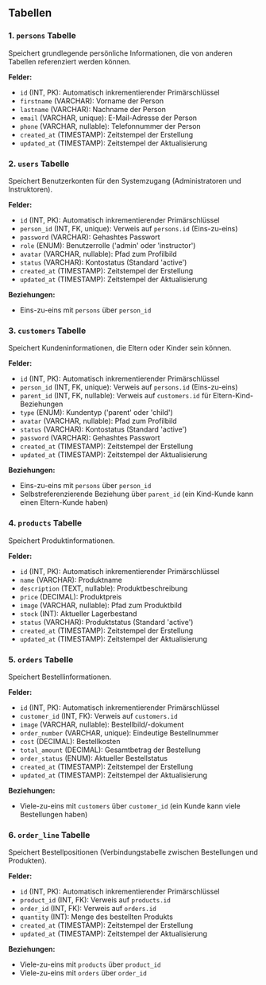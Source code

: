 ## Tabellen

### 1. `persons` Tabelle
Speichert grundlegende persönliche Informationen, die von anderen Tabellen referenziert werden können.

**Felder:**
- `id` (INT, PK): Automatisch inkrementierender Primärschlüssel
- `firstname` (VARCHAR): Vorname der Person
- `lastname` (VARCHAR): Nachname der Person
- `email` (VARCHAR, unique): E-Mail-Adresse der Person
- `phone` (VARCHAR, nullable): Telefonnummer der Person
- `created_at` (TIMESTAMP): Zeitstempel der Erstellung
- `updated_at` (TIMESTAMP): Zeitstempel der Aktualisierung

### 2. `users` Tabelle
Speichert Benutzerkonten für den Systemzugang (Administratoren und Instruktoren).

**Felder:**
- `id` (INT, PK): Automatisch inkrementierender Primärschlüssel
- `person_id` (INT, FK, unique): Verweis auf `persons.id` (Eins-zu-eins)
- `password` (VARCHAR): Gehashtes Passwort
- `role` (ENUM): Benutzerrolle ('admin' oder 'instructor')
- `avatar` (VARCHAR, nullable): Pfad zum Profilbild
- `status` (VARCHAR): Kontostatus (Standard 'active')
- `created_at` (TIMESTAMP): Zeitstempel der Erstellung
- `updated_at` (TIMESTAMP): Zeitstempel der Aktualisierung

**Beziehungen:**
- Eins-zu-eins mit `persons` über `person_id`

### 3. `customers` Tabelle
Speichert Kundeninformationen, die Eltern oder Kinder sein können.

**Felder:**
- `id` (INT, PK): Automatisch inkrementierender Primärschlüssel
- `person_id` (INT, FK, unique): Verweis auf `persons.id` (Eins-zu-eins)
- `parent_id` (INT, FK, nullable): Verweis auf `customers.id` für Eltern-Kind-Beziehungen
- `type` (ENUM): Kundentyp ('parent' oder 'child')
- `avatar` (VARCHAR, nullable): Pfad zum Profilbild
- `status` (VARCHAR): Kontostatus (Standard 'active')
- `password` (VARCHAR): Gehashtes Passwort
- `created_at` (TIMESTAMP): Zeitstempel der Erstellung
- `updated_at` (TIMESTAMP): Zeitstempel der Aktualisierung

**Beziehungen:**
- Eins-zu-eins mit `persons` über `person_id`
- Selbstreferenzierende Beziehung über `parent_id` (ein Kind-Kunde kann einen Eltern-Kunde haben)

### 4. `products` Tabelle
Speichert Produktinformationen.

**Felder:**
- `id` (INT, PK): Automatisch inkrementierender Primärschlüssel
- `name` (VARCHAR): Produktname
- `description` (TEXT, nullable): Produktbeschreibung
- `price` (DECIMAL): Produktpreis
- `image` (VARCHAR, nullable): Pfad zum Produktbild
- `stock` (INT): Aktueller Lagerbestand
- `status` (VARCHAR): Produktstatus (Standard 'active')
- `created_at` (TIMESTAMP): Zeitstempel der Erstellung
- `updated_at` (TIMESTAMP): Zeitstempel der Aktualisierung

### 5. `orders` Tabelle
Speichert Bestellinformationen.

**Felder:**
- `id` (INT, PK): Automatisch inkrementierender Primärschlüssel
- `customer_id` (INT, FK): Verweis auf `customers.id`
- `image` (VARCHAR, nullable): Bestellbild/-dokument
- `order_number` (VARCHAR, unique): Eindeutige Bestellnummer
- `cost` (DECIMAL): Bestellkosten
- `total_amount` (DECIMAL): Gesamtbetrag der Bestellung
- `order_status` (ENUM): Aktueller Bestellstatus
- `created_at` (TIMESTAMP): Zeitstempel der Erstellung
- `updated_at` (TIMESTAMP): Zeitstempel der Aktualisierung

**Beziehungen:**
- Viele-zu-eins mit `customers` über `customer_id` (ein Kunde kann viele Bestellungen haben)

### 6. `order_line` Tabelle
Speichert Bestellpositionen (Verbindungstabelle zwischen Bestellungen und Produkten).

**Felder:**
- `id` (INT, PK): Automatisch inkrementierender Primärschlüssel
- `product_id` (INT, FK): Verweis auf `products.id`
- `order_id` (INT, FK): Verweis auf `orders.id`
- `quantity` (INT): Menge des bestellten Produkts
- `created_at` (TIMESTAMP): Zeitstempel der Erstellung
- `updated_at` (TIMESTAMP): Zeitstempel der Aktualisierung

**Beziehungen:**
- Viele-zu-eins mit `products` über `product_id`
- Viele-zu-eins mit `orders` über `order_id`



